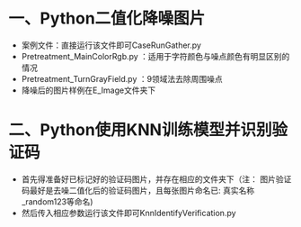 # 一、Python二值化降噪图片
- 案例文件：直接运行该文件即可CaseRunGather.py
- Pretreatment_MainColorRgb.py ：适用于字符颜色与噪点颜色有明显区别的情况
- Pretreatment_TurnGrayField.py ：9领域法去除周围噪点
- 降噪后的图片样例在E_Image文件夹下
# 二、Python使用KNN训练模型并识别验证码
- 首先得准备好已标记好的验证码图片，并存在相应的文件夹下（注： 图片验证码最好是去噪二值化后的验证码图片，且每张图片命名已: 真实名称_random123等命名)
- 然后传入相应参数运行该文件即可KnnIdentifyVerification.py
